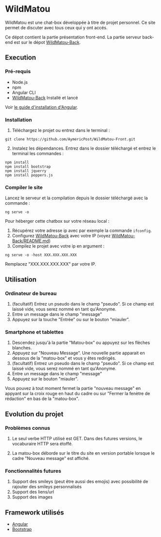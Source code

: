 # WildMatou

WildMatou est une chat-box développée à titre de projet personnel. Ce site permet de discuter avec tous ceux qui y ont accés.

Ce dépot contient la partie présentation front-end. La partie serveur back-end est sur le dépot [WildMatou-Back](https://github.com/AymericPost/WildMatou-Back).

## Execution

### Pré-requis

- Node.js
- npm
- Angular CLI
- [WildMatou-Back](https://github.com/AymericPost/WildMatou-Back) Installé et lancé

Voir [le guide d'installation d'Angular](https://angular.io/guide/quickstart).

### Installation

1. Téléchargez le projet ou entrez dans le terminal :
```Shell
git clone https://github.com/AymericPost/WildMatou-Front.git
```
2. Instalez les dépendances. Entrez dans le dossier téléchargé et entrez le terminal les commandes :
```Shell
npm install
npm install bootstrap
npm install jquerry
npm install poppers.js
```

### Compiler le site

Lancez le serveur et la compilation depuis le dossier téléchargé avec la commande :
```Shell
ng serve -o
```

Pour héberger cette chatbox sur votre réseau local :

1) Récupérez votre adresse ip avec par exemple la commande ```ifconfig```.
2) Configurez [WildMatou-Back](https://github.com/AymericPost/WildMatou-Back) avec votre IP (voyez [WildMatou-Back/README.md]())
3) Compilez le projet avec votre ip en argument :

```Shell
ng serve -o -host XXX.XXX.XXX.XXX
```
Remplacez "XXX.XXX.XXX.XXX" par votre IP.

## Utilisation

### Ordinateur de bureau

1) (facultatif) Entrez un pseudo dans le champ "pseudo". Si ce champ est laissé vide, vous serez nommé en tant qu'Anonyme.
2) Entre un message dans le champ "message"
3) Appuyez sur la touche "Entrée" ou sur le bouton "miauler".

### Smartphone et tablettes

1) Descendez jusqu'à la partie "Matou-box" ou appuyez sur les flèches blanches.
2) Appuyez sur "Nouveau Message". Une nouvelle partie apparait en dessous de la "matou-box" et vous y êtes redirigés.
3) (facultatif) Entrez un pseudo dans le champ "pseudo". Si ce champ est laissé vide, vous serez nommé en tant qu'Anonyme.
4) Entre un message dans le champ "message"
5) Appuyez sur le bouton "miauler".

Vous pouvez à tout moment fermet la partie "nouveau message" en appyant sur la croix rouge en haut du cadre ou sur "Fermer la fenètre de rédaction" en bas de la "matou-box".

## Evolution du projet

### Problèmes connus

1) Le seul verbe HTTP utilisé est GET.
Dans des futures versions, le vocaburaire HTTP sera étoffé.

2) La matou-box déborde sur le titre du site en version portable lorsque le cadre "Nouveau message" est affiché.

### Fonctionnalités futures

1) Support des smileys (peut être aussi des emojis) avec possibilité de rajouter des smileys personnalisés
2) Support des liens/url
3) Support des images

## Framework utilisés

- [Angular](https://angular.io/)
- [Bootstrap](https://getbootstrap.com/)
